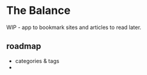 # The Balance

WIP - app to bookmark sites and articles to read later.

## roadmap

- categories & tags
-
